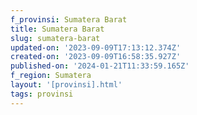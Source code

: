 ```yaml
---
f_provinsi: Sumatera Barat
title: Sumatera Barat
slug: sumatera-barat
updated-on: '2023-09-09T17:13:12.374Z'
created-on: '2023-09-09T16:58:35.927Z'
published-on: '2024-01-21T11:33:59.165Z'
f_region: Sumatera
layout: '[provinsi].html'
tags: provinsi
---
```



